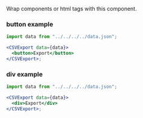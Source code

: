 Wrap components or html tags with this component.

### button example

```jsx
import data from "../../../../data.json";

<CSVExport data={data}>
  <button>Export</button>
</CSVExport>;
```

### div example

```jsx
import data from "../../../../data.json";

<CSVExport data={data}>
  <div>Export</div>
</CSVExport>;
```
